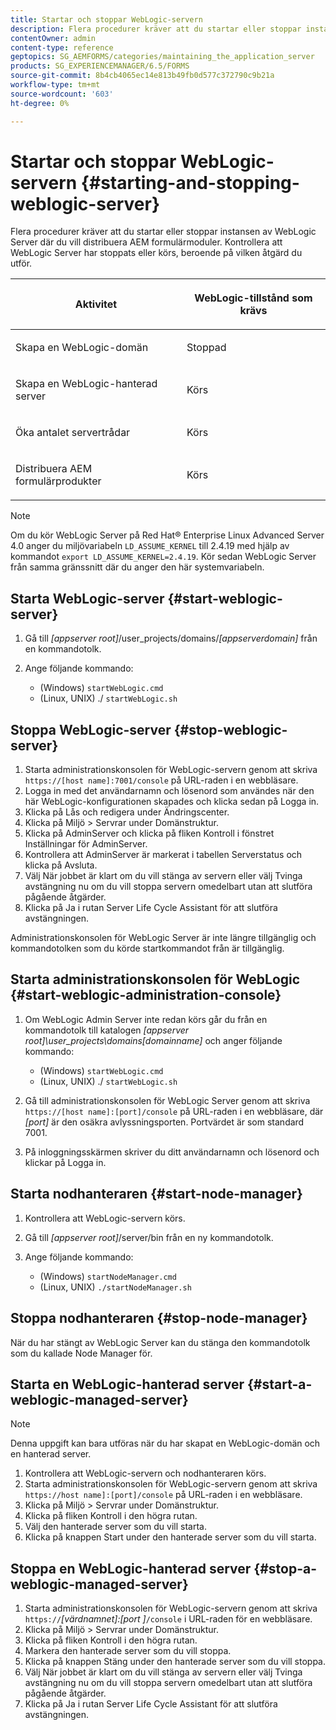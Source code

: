 ```yaml
---
title: Startar och stoppar WebLogic-servern
description: Flera procedurer kräver att du startar eller stoppar instansen av WebLogic Server där du vill distribuera AEM formulärmoduler. I det här dokumentet beskrivs hur du startar och stoppar WebLogic-servern.
contentOwner: admin
content-type: reference
geptopics: SG_AEMFORMS/categories/maintaining_the_application_server
products: SG_EXPERIENCEMANAGER/6.5/FORMS
source-git-commit: 8b4cb4065ec14e813b49fb0d577c372790c9b21a
workflow-type: tm+mt
source-wordcount: '603'
ht-degree: 0%

---
```



# Startar och stoppar WebLogic-servern {#starting-and-stopping-weblogic-server}

Flera procedurer kräver att du startar eller stoppar instansen av WebLogic Server där du vill distribuera AEM formulärmoduler. Kontrollera att WebLogic Server har stoppats eller körs, beroende på vilken åtgärd du utför.

<table>
 <thead>
  <tr>
   <th><p>Aktivitet</p></th>
   <th><p>WebLogic-tillstånd som krävs</p></th>
  </tr>
 </thead>
 <tbody>
  <tr>
   <td><p>Skapa en WebLogic-domän</p></td>
   <td><p>Stoppad</p></td>
  </tr>
  <tr>
   <td><p>Skapa en WebLogic-hanterad server</p></td>
   <td><p>Körs</p></td>
  </tr>
  <tr>
   <td><p>Öka antalet servertrådar</p></td>
   <td><p>Körs</p></td>
  </tr>
  <tr>
   <td><p>Distribuera AEM formulärprodukter</p></td>
   <td><p>Körs</p></td>
  </tr>
 </tbody>
</table>

>[!NOTE]
>
>Om du kör WebLogic Server på Red Hat® Enterprise Linux Advanced Server 4.0 anger du miljövariabeln `LD_ASSUME_KERNEL` till 2.4.19 med hjälp av kommandot `export LD_ASSUME_KERNEL=2.4.19`. Kör sedan WebLogic Server från samma gränssnitt där du anger den här systemvariabeln.

## Starta WebLogic-server {#start-weblogic-server}

1. Gå till *[appserver root]*/user_projects/domains/*[appserverdomain]* från en kommandotolk.
1. Ange följande kommando:

   * (Windows) `startWebLogic.cmd`
   * (Linux, UNIX) ./ `startWebLogic.sh`

## Stoppa WebLogic-server {#stop-weblogic-server}

1. Starta administrationskonsolen för WebLogic-servern genom att skriva `https://[host name]:7001/console` på URL-raden i en webbläsare.
1. Logga in med det användarnamn och lösenord som användes när den här WebLogic-konfigurationen skapades och klicka sedan på Logga in.
1. Klicka på Lås och redigera under Ändringscenter.
1. Klicka på Miljö > Servrar under Domänstruktur.
1. Klicka på AdminServer och klicka på fliken Kontroll i fönstret Inställningar för AdminServer.
1. Kontrollera att AdminServer är markerat i tabellen Serverstatus och klicka på Avsluta.
1. Välj När jobbet är klart om du vill stänga av servern eller välj Tvinga avstängning nu om du vill stoppa servern omedelbart utan att slutföra pågående åtgärder.
1. Klicka på Ja i rutan Server Life Cycle Assistant för att slutföra avstängningen.

Administrationskonsolen för WebLogic Server är inte längre tillgänglig och kommandotolken som du körde startkommandot från är tillgänglig.

## Starta administrationskonsolen för WebLogic {#start-weblogic-administration-console}

1. Om WebLogic Admin Server inte redan körs går du från en kommandotolk till katalogen *[appserver root]\user_projects\domains\[domainname]* och anger följande kommando:

   * (Windows) `startWebLogic.cmd`
   * (Linux, UNIX) ./ `startWebLogic.sh`

1. Gå till administrationskonsolen för WebLogic Server genom att skriva `https://[host name]:[port]/console` på URL-raden i en webbläsare, där *[port]* är den osäkra avlyssningsporten. Portvärdet är som standard 7001.
1. På inloggningsskärmen skriver du ditt användarnamn och lösenord och klickar på Logga in.

## Starta nodhanteraren {#start-node-manager}

1. Kontrollera att WebLogic-servern körs.
1. Gå till *[appserver root]*/server/bin från en ny kommandotolk.
1. Ange följande kommando:

   * (Windows) `startNodeManager.cmd`
   * (Linux, UNIX) `./startNodeManager.sh`

## Stoppa nodhanteraren {#stop-node-manager}

När du har stängt av WebLogic Server kan du stänga den kommandotolk som du kallade Node Manager för.

## Starta en WebLogic-hanterad server {#start-a-weblogic-managed-server}

>[!NOTE]
>
>Denna uppgift kan bara utföras när du har skapat en WebLogic-domän och en hanterad server.

1. Kontrollera att WebLogic-servern och nodhanteraren körs.
1. Starta administrationskonsolen för WebLogic-servern genom att skriva `https://host name]:[port]/console` på URL-raden i en webbläsare.
1. Klicka på Miljö > Servrar under Domänstruktur.
1. Klicka på fliken Kontroll i den högra rutan.
1. Välj den hanterade server som du vill starta.
1. Klicka på knappen Start under den hanterade server som du vill starta.

## Stoppa en WebLogic-hanterad server {#stop-a-weblogic-managed-server}

1. Starta administrationskonsolen för WebLogic-servern genom att skriva `https://`*[värdnamnet]:[port ]*`/console` i URL-raden för en webbläsare.
1. Klicka på Miljö > Servrar under Domänstruktur.
1. Klicka på fliken Kontroll i den högra rutan.
1. Markera den hanterade server som du vill stoppa.
1. Klicka på knappen Stäng under den hanterade server som du vill stoppa.
1. Välj När jobbet är klart om du vill stänga av servern eller välj Tvinga avstängning nu om du vill stoppa servern omedelbart utan att slutföra pågående åtgärder.
1. Klicka på Ja i rutan Server Life Cycle Assistant för att slutföra avstängningen.

